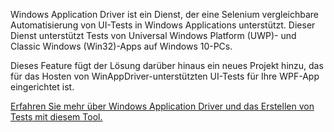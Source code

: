 ﻿Windows Application Driver ist ein Dienst, der eine Selenium vergleichbare Automatisierung von UI-Tests in Windows Applications unterstützt. Dieser Dienst unterstützt Tests von Universal Windows Platform (UWP)- und Classic Windows (Win32)-Apps auf Windows 10-PCs.

Dieses Feature fügt der Lösung darüber hinaus ein neues Projekt hinzu, das für das Hosten von WinAppDriver-unterstützten UI-Tests für Ihre WPF-App eingerichtet ist.

[Erfahren Sie mehr über Windows Application Driver und das Erstellen von Tests mit diesem Tool.](https://github.com/Microsoft/WinAppDriver)
